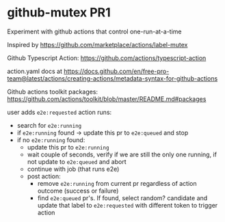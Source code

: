 # github-mutex PR1

Experiment with github actions that control one-run-at-a-time

Inspired by https://github.com/marketplace/actions/label-mutex

Github Typescript Action: https://github.com/actions/typescript-action

action.yaml docs at https://docs.github.com/en/free-pro-team@latest/actions/creating-actions/metadata-syntax-for-github-actions

Github actions toolkit packages:
https://github.com/actions/toolkit/blob/master/README.md#packages

user adds `e2e:requested`
action runs:

-   search for `e2e:running`
-   if `e2e:running` found -> update this pr to `e2e:queued` and stop
-   if no `e2e:running` found:
    -   update this pr to `e2e:running`
    -   wait couple of seconds, verify if we are still the only one running, if not update to `e2e:queued` and abort
    -   continue with job (that runs e2e)
    -   post action:
        -   remove `e2e:running` from current pr regardless of action outcome (success or failure)
        -   find `e2e:queued` pr's. If found, select random? candidate and update that label to `e2e:requested` with different token to trigger action
